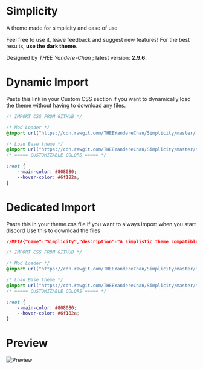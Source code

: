 # Simplicity
A theme made for simplicity and ease of use

Feel free to use it, leave feedback and suggest new features!
For the best results, **use the dark theme**.

Designed by *THEE Yandere-Chan* ; latest version: **2.9.6**.

# Dynamic Import
Paste this link in your Custom CSS section if you want to
dynamically load the theme without having to download any files.
```css
/* IMPORT CSS FROM GITHUB */

/* Mod Loader */
@import url("https://cdn.rawgit.com/THEEYandereChan/Simplicity/master/mods/UserPopoutsUpgraded.theme.css");

/* Load Base theme */
@import url("https://cdn.rawgit.com/THEEYandereChan/Simplicity/master/themes/Simplicity%20Beta.theme.css");
/* ===== CUSTOMIZABLE COLORS ===== */

:root {
	--main-color: #808080;
	--hover-color: #6f182a;
}
```

# Dedicated Import
Paste this in your theme.css file if you want to always import when you start discord
Use this to download the files
```css
//META{"name":"Simplicity","description":"A simplistic theme compatible with BD and Stylish","author":"THEE Yandere - Chan","version":"3.0v"}*//{}

/* IMPORT CSS FROM GITHUB */

/* Mod Loader */
@import url("https://cdn.rawgit.com/THEEYandereChan/Simplicity/master/mods/UserPopoutsUpgraded.theme.css");

/* Load Base theme */
@import url("https://cdn.rawgit.com/THEEYandereChan/Simplicity/master/themes/Simplicity%20Beta.theme.css");
/* ===== CUSTOMIZABLE COLORS ===== */

:root {
	--main-color: #808080;
	--hover-color: #6f182a;
}
```

# Preview
![Preview](https://lh3.googleusercontent.com/PwxB2N5FH0OBXm4U50LI7MtcMMcoOs34kX8OfIXbPXJBEL_ENyBAuIaJHdFIkDe4Bqcx_ux1CGXyXrc=w1920-h985-rw)
